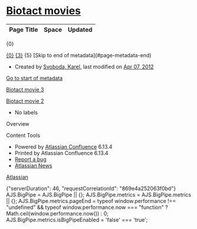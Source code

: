 [Biotact movies](https://web.archive.org/web/20210801035117/https://wiki.janelia.org/wiki/display/MyersLab/Biotact+movies)
==========================================================================================================================

<table class="aui"> <thead> <tr class="header"> <th class="search-result-title">Page Title</th> <th class="search-result-space">Space</th> <th class="search-result-date">Updated</th> </tr> </thead> </table> <p class="search-result-count">{0}</p> <tr class="search-result"> <td class="search-result-title"><a href="{1}" class="content-type-{2}"><span>{0}</span></a></td> <td class="search-result-space"><a class="space" href="/wiki/display/{4}/" title="{3}">{3}</a></td> <td class="search-result-date"><span class="date" title="{6}">{5}</span></td> </tr> [Skip to end of metadata](#page-metadata-end)

*   Created by [Svoboda, Karel](https://web.archive.org/wiki/display/~svobodak), last modified on [Apr 07, 2012](https://web.archive.org/web/20210801035117/https://wiki.janelia.org/wiki/pages/diffpagesbyversion.action?pageId=1182890&selectedPageVersions=5&selectedPageVersions=6 "Show changes")

[Go to start of metadata](#page-metadata-start)

[Biotact movie 3](https://web.archive.org/web/20210801035117/https://openwiki.janelia.org/wiki/download/attachments/32964640/VideoS3.mp4)

[Biotact movie 2](https://web.archive.org/web/20210801035117/https://openwiki.janelia.org/wiki/download/attachments/32964640/VideoS2.mp4)

*   No labels

Overview

Content Tools

*   Powered by [Atlassian Confluence](https://web.archive.org/web/20210801035117/http://www.atlassian.com/software/confluence) 6.13.4
*   Printed by Atlassian Confluence 6.13.4
*   [Report a bug](https://web.archive.org/web/20210801035117/https://support.atlassian.com/help/confluence)
*   [Atlassian News](https://web.archive.org/web/20210801035117/http://www.atlassian.com/about/connected.jsp?s_kwcid=Confluence-stayintouch)

[Atlassian](https://web.archive.org/web/20210801035117/http://www.atlassian.com/)

{"serverDuration": 46, "requestCorrelationId": "869e4a252063f0bd"} AJS.BigPipe = AJS.BigPipe || {}; AJS.BigPipe.metrics = AJS.BigPipe.metrics || {}; AJS.BigPipe.metrics.pageEnd = typeof window.performance !== "undefined" && typeof window.performance.now === "function" ? Math.ceil(window.performance.now()) : 0; AJS.BigPipe.metrics.isBigPipeEnabled = 'false' === 'true';
